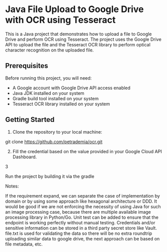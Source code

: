 # Java File Upload to Google Drive with OCR using Tesseract

This is a Java project that demonstrates how to upload a file to Google Drive and perform OCR using Tesseract. The project uses the Google Drive API to upload the file and the Tesseract OCR library to perform optical character recognition on the uploaded file.

## Prerequisites

Before running this project, you will need:

- A Google account with Google Drive API access enabled
- Java JDK installed on your system
- Gradle build tool installed on your system
- Tesseract OCR library installed on your system

## Getting Started

1. Clone the repository to your local machine:

git clone https://github.com/petrademia/ocr.git

2. Fill the credential based on the value provided in your Google Cloud API Dashboard.

3

Run the project by building it via the gradle

Notes:

If the requirement expand, we can separate the case of implementation by domain or by using some approach like hexagonal architecture or DDD.
It would be good if we are not enforcing the necessity of using Java for such an image processing case,
because there are multiple available image processing library in Python/Go.
Unit test can be added to ensure that the endpoint is working perfectly without manual testing.
Credentials and/or sensitive information can be stored in a third party secret store like Vault.
file.txt is used for validating the data so there will be no extra roundtrip uploading similar data to google drive, the next approach can be based on file metadata, etc.
